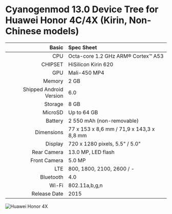 Cyanogenmod 13.0 Device Tree for Huawei Honor 4C/4X (Kirin, Non-Chinese models)
=====================================

Basic   | Spec Sheet
-------:|:-------------------------
CPU     | Octa-core 1.2 GHz ARM® Cortex™ A53
CHIPSET | HiSilicon Kirin 620
GPU     | Mali-450 MP4
Memory  | 2 GB
Shipped Android Version | 6.0
Storage | 8 GB
MicroSD | Up to 64 GB
Battery | 2 550 mAh (non-removable)
Dimensions | 77 x 153 x 8,6 mm / 71,9 x 143,3 x 8,8 mm
Display | 720 x 1280 pixels, 5.5" / 5.0"
Rear Camera  | 13.0 MP, LED flash
Front Camera | 5.0 MP
LTE          | 800, 1800, 2100, 2600 / -
Bluetooth    | 4.0
Wi-Fi        | 802.11a,b,g,n
Release Date | 2015

![Huawei Honor 4X](https://wiki.cyanogenmod.org/images/thumb/2/20/Cherry.png/314px-Cherry.png "Huawei Honor 4X")
